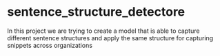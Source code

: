 # sentence_structure_detectore

In this project we are trying to create a model that is able to capture different sentence structures and apply the same structure for capturing snippets across organizations

 